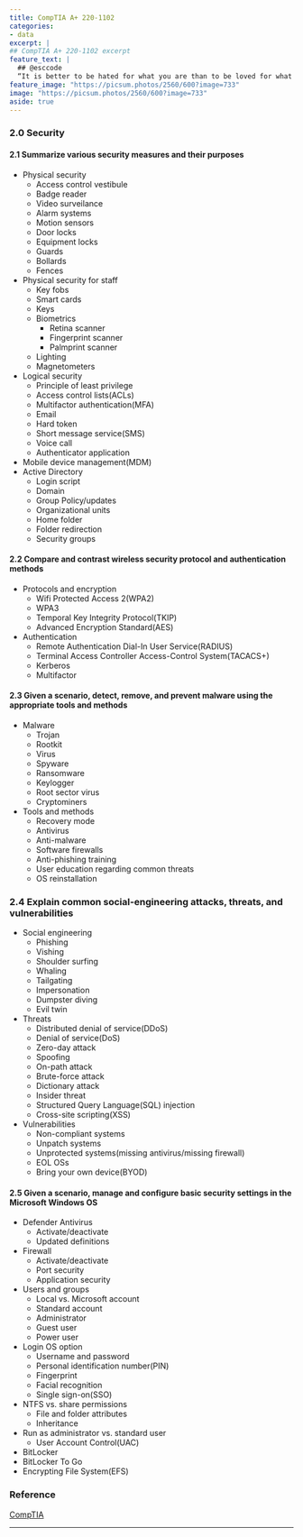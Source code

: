 ```yaml
---
title: CompTIA A+ 220-1102
categories:
- data
excerpt: |
## CompTIA A+ 220-1102 excerpt
feature_text: |  
  ## @esccode
  “It is better to be hated for what you are than to be loved for what you are not.” ― Andre Gide, Autumn Leaves
feature_image: "https://picsum.photos/2560/600?image=733"
image: "https://picsum.photos/2560/600?image=733"
aside: true
---
```


### 2.0 Security

#### 2.1 Summarize various security measures and their purposes

- Physical security
  - Access control vestibule
  - Badge reader
  - Video surveilance
  - Alarm systems
  - Motion sensors
  - Door locks
  - Equipment locks
  - Guards
  - Bollards
  - Fences
- Physical security for staff
  - Key fobs
  - Smart cards
  - Keys
  - Biometrics
    - Retina scanner
    - Fingerprint scanner
    - Palmprint scanner
  - Lighting
  - Magnetometers
- Logical security
  - Principle of least privilege
  - Access control lists(ACLs)
  - Multifactor authentication(MFA)
  - Email
  - Hard token
  - Short message service(SMS)
  - Voice call
  - Authenticator application
- Mobile device management(MDM)
- Active Directory
  - Login script
  - Domain
  - Group Policy/updates
  - Organizational units
  - Home folder
  - Folder redirection
  - Security groups

#### 2.2 Compare and contrast wireless security protocol and authentication methods

- Protocols and encryption
  - Wifi Protected Access 2(WPA2)
  - WPA3
  - Temporal Key Integrity Protocol(TKIP)
  - Advanced Encryption Standard(AES)
- Authentication
  - Remote Authentication Dial-In User Service(RADIUS)
  - Terminal Access Controller Access-Control System(TACACS+)
  - Kerberos
  - Multifactor

#### 2.3 Given a scenario, detect, remove, and prevent malware using the appropriate tools and methods

- Malware
  - Trojan
  - Rootkit
  - Virus
  - Spyware
  - Ransomware
  - Keylogger
  - Root sector virus
  - Cryptominers
- Tools and methods
  - Recovery mode
  - Antivirus
  - Anti-malware
  - Software firewalls
  - Anti-phishing training
  - User education regarding common threats
  - OS reinstallation

### 2.4 Explain common social-engineering attacks, threats, and vulnerabilities

- Social engineering
  - Phishing
  - Vishing
  - Shoulder surfing
  - Whaling
  - Tailgating
  - Impersonation
  - Dumpster diving
  - Evil twin
- Threats
  - Distributed denial of service(DDoS)
  - Denial of service(DoS)
  - Zero-day attack
  - Spoofing
  - On-path attack
  - Brute-force attack
  - Dictionary attack
  - Insider threat
  - Structured Query Language(SQL) injection
  - Cross-site scripting(XSS)
- Vulnerabilities
  - Non-compliant systems
  - Unpatch systems
  - Unprotected systems(missing antivirus/missing firewall)
  - EOL OSs
  - Bring your own device(BYOD)

#### 2.5 Given a scenario, manage and configure basic security settings in the Microsoft Windows OS

- Defender Antivirus
  - Activate/deactivate
  - Updated definitions
- Firewall
  - Activate/deactivate
  - Port security
  - Application security
- Users and groups
  - Local vs. Microsoft account
  - Standard account
  - Administrator
  - Guest user
  - Power user
- Login OS option
  - Username and password
  - Personal identification number(PIN)
  - Fingerprint
  - Facial recognition
  - Single sign-on(SSO)
- NTFS vs. share permissions
  - File and folder attributes
  - Inheritance
- Run as administrator vs. standard user
  - User Account Control(UAC)
- BitLocker
- BitLocker To Go
- Encrypting File System(EFS)

### Reference

[CompTIA](https://comptia.org)

---
